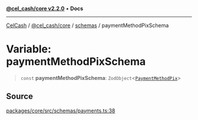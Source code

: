 [**@cel_cash/core v2.2.0**](../../README.md) • **Docs**

***

[CelCash](../../../../packages.md) / [@cel\_cash/core](../../README.md) / [schemas](../README.md) / paymentMethodPixSchema

# Variable: paymentMethodPixSchema

> `const` **paymentMethodPixSchema**: `ZodObject`\<[`PaymentMethodPix`](../../types/type-aliases/PaymentMethodPix.md)\>

## Source

[packages/core/src/schemas/payments.ts:38](https://github.com/Pyxlab/celcash/blob/9e2eeefc75067a4b86d18d5bb144eb4446f097c2/packages/core/src/schemas/payments.ts#L38)
